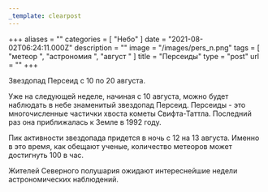 ```yaml
---
_template: clearpost
---
```



+++
aliases = ""
categories = [ "Небо" ]
date = "2021-08-02T06:24:11.000Z"
description = ""
image = "/images/pers_n.png"
tags = [ "метеор ", "астрономия ", "август " ]
title = "Персеиды"
type = "post"
url = ""
+++


Звездопад Персеид с 10 по 20 августа.

Уже на следующей неделе, начиная с 10 августа, можно будет наблюдать в небе знаменитый звездопад Персеид. Персеиды - это многочисленные частички хвоста кометы Свифта-Таттла. Последний раз она приближалась к Земле в 1992 году.

Пик активности звездопада придется в ночь с 12 на 13 августа. Именно в это время, как обещают ученые, количество метеоров может достигнуть 100 в час.

Жителей Северного полушария ожидают интереснейшие недели астрономических наблюдений.
